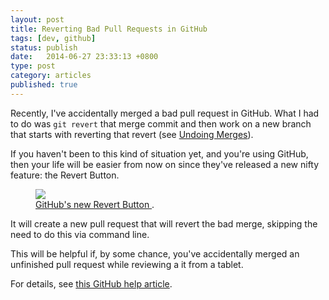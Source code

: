 ```yaml
---
layout: post
title: Reverting Bad Pull Requests in GitHub
tags: [dev, github]
status: publish
date:   2014-06-27 23:33:13 +0800
type: post
category: articles
published: true
---
```


Recently, I've accidentally merged a bad pull request in GitHub.
What I had to do was `git revert` that merge commit and then
work on a new branch that starts with reverting that revert
(see [Undoing Merges](http://git-scm.com/blog/2010/03/02/undoing-merges.html)).

If you haven't been to this kind of situation yet, and you're using
GitHub, then your life will be easier from now on since they've
released a new nifty feature: the Revert Button.

<figure>
	<a href="http://s22.postimg.org/pae4ehdn5/revert_button.png ">
    <img src="http://s22.postimg.org/pae4ehdn5/revert_button.png ">
  </a>
	<figcaption>
    <a href="http://s22.postimg.org/pae4ehdn5/revert_button.png " title="GitHub's new Revert Button">
      GitHub's new Revert Button
    </a>.
  </figcaption>
</figure>

It will create a new pull request that will revert the bad merge, skipping
the need to do this via command line.

This will be helpful if, by some chance, you've accidentally merged an unfinished pull request
while reviewing a it from a tablet.

For details, see [this GitHub help article](https://help.github.com/articles/reverting-a-pull-request).
